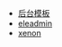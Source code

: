 * [后台模板](project/framework/template/background-management-system/README.md)
* [eleadmin](project/framework/template/background-management-system/eleadmin.md)
* [xenon](project/framework/template/background-management-system/xenon.md)